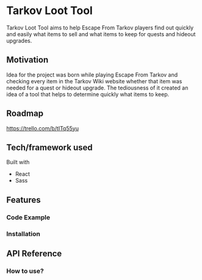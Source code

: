 # Tarkov Loot Tool

Tarkov Loot Tool aims to help Escape From Tarkov players find out quickly and easily what items to sell and what items to keep for quests and hideout upgrades.

## Motivation

Idea for the project was born while playing Escape From Tarkov and checking every item in the Tarkov Wiki website whether that item was needed for a quest or hideout upgrade. The tediousness of it created an idea of a tool that helps to determine quickly what items to keep.

## Roadmap
https://trello.com/b/tITq55yu

## Tech/framework used
Built with
* React
* Sass

## Features

### Code Example

### Installation

## API Reference

### How to use?

